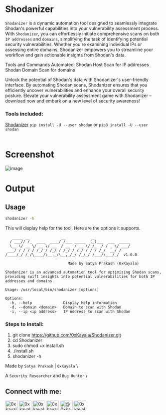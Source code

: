 # Shodanizer

`Shodanizer` is a dynamic automation tool designed to seamlessly integrate Shodan's powerful capabilities into your vulnerability assessment process. With `Shodanizer`, you can effortlessly initiate comprehensive scans on both `IP addresses` and `domains`, simplifying the task of identifying potential security vulnerabilities. Whether you're examining individual IPs or assessing entire domains, Shodanizer empowers you to streamline your workflow and gain actionable insights from Shodan's data.

Tools and Commands Automated:
Shodan Host Scan for IP addresses
Shodan Domain Scan for domains

Unlock the potential of Shodan's data with Shodanizer's user-friendly interface. By automating Shodan scans, Shodanizer ensures that you efficiently uncover vulnerabilities and enhance your overall security posture. Elevate your vulnerability assessment game with Shodanizer – download now and embark on a new level of security awareness!

### Tools included:
[Shodanizer](https://www.shodan.io/) `pip install -U --user shodan` or `pip3 install -U --user shodan`<br><br>


# Screenshot
![image](https://github.com/0xKayala/Shodanizer/assets/16838353/76437f2b-6128-4da1-a2f4-f751d8a30b8e)


# Output


## Usage

```sh
shodanizer -h
```

This will display help for the tool. Here are the options it supports.


```console
   _____ __              __            _                
  / ___// /_  ____  ____/ /___ _____  (_)___  ___  _____
  \__ \/ __ \/ __ \/ __  / __ `/ __ \/ /_  / / _ \/ ___/
 ___/ / / / / /_/ / /_/ / /_/ / / / / / / /_/  __/ /    
/____/_/ /_/\____/\__,_/\__,_/_/ /_/_/ /___/\___/_/  v1.0.0  

                            Made by Satya Prakash (0xKayala)                

Shodanizer is an advanced automation tool for optimizing Shodan scans, providing swift insights into potential vulnerabilities for both IP addresses and domains.

Usage: /usr/local/bin/shodanizer [options]

Options:
  -h, --help              Display help information
  -d, --domain <domain>   Domain to scan with Shodan
  -i, --ip <ip address>   IP Address to scan with Shodan
```  

### Steps to Install:
1. git clone https://github.com/0xKayala/Shodanizer.git
2. cd Shodanizer
3. sudo chmod +x install.sh
4. ./install.sh <br>
5. shodanizer -h

Made by
`Satya Prakash` | `0xKayala` \

A `Security Researcher` and `Bug Hunter` \

## Connect with me:
<p align="left">
<a href="https://twitter.com/0xkayala" target="blank"><img align="center" src="https://raw.githubusercontent.com/rahuldkjain/github-profile-readme-generator/master/src/images/icons/Social/twitter.svg" alt="0xkayala" height="30" width="40" /></a>
<a href="https://linkedin.com/in/0xkayala" target="blank"><img align="center" src="https://raw.githubusercontent.com/rahuldkjain/github-profile-readme-generator/master/src/images/icons/Social/linked-in-alt.svg" alt="0xkayala" height="30" width="40" /></a>
<a href="https://fb.com/0xkayala" target="blank"><img align="center" src="https://raw.githubusercontent.com/rahuldkjain/github-profile-readme-generator/master/src/images/icons/Social/facebook.svg" alt="0xkayala" height="30" width="40" /></a>
<a href="https://instagram.com/0xkayala" target="blank"><img align="center" src="https://raw.githubusercontent.com/rahuldkjain/github-profile-readme-generator/master/src/images/icons/Social/instagram.svg" alt="0xkayala" height="30" width="40" /></a>
<a href="https://medium.com/@0xkayala" target="blank"><img align="center" src="https://raw.githubusercontent.com/rahuldkjain/github-profile-readme-generator/master/src/images/icons/Social/medium.svg" alt="@0xkayala" height="30" width="40" /></a>
<a href="https://www.youtube.com/@0xkayala" target="blank"><img align="center" src="https://raw.githubusercontent.com/rahuldkjain/github-profile-readme-generator/master/src/images/icons/Social/youtube.svg" alt="0xkayala" height="30" width="40" /></a>

